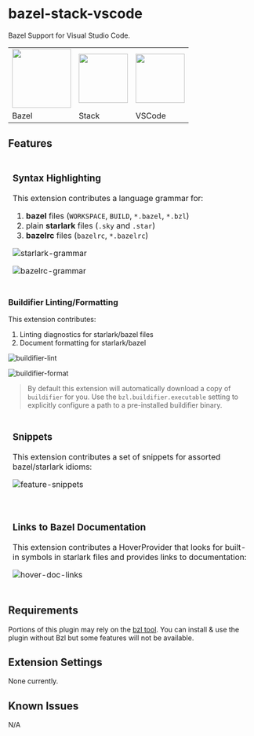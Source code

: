 # bazel-stack-vscode

Bazel Support for Visual Studio Code.

<table><tr>
<td><img src="https://upload.wikimedia.org/wikipedia/en/thumb/7/7d/Bazel_logo.svg/240px-Bazel_logo.svg.png" height="120"/></td>
<td><img src="https://user-images.githubusercontent.com/50580/78734740-486ba400-7906-11ea-89fa-f207544de185.png" height="100"/></td>
<td><img src="https://user-images.githubusercontent.com/29654835/27530004-e789a11e-5a13-11e7-8a34-870da7e678ac.PNG" height="100"/></td>
</tr><tr>
<td>Bazel</td>
<td>Stack</td>
<td>VSCode</td>
</tr></table>

## Features

<table border-collapse="collapse" style="margin: 1rem 0">
<tr><td style="border: 1px solid rgba(255,255,255,0.16)">

### **Syntax Highlighting**

This extension contributes a language grammar for:

1. **bazel** files (`WORKSPACE`, `BUILD`, `*.bazel`, `*.bzl`)
2. plain **starlark** files (`.sky` and `.star`)
3. **bazelrc** files (`bazelrc`, `*.bazelrc`)

![starlark-grammar](https://user-images.githubusercontent.com/50580/87883685-38b03100-c9c6-11ea-88ac-04202a45abaf.png)

![bazelrc-grammar](https://user-images.githubusercontent.com/50580/88016408-8caf3880-cae0-11ea-8afa-a2898f136d2f.png)

</tr></tr>
</table>


### **Buildifier Linting/Formatting**

This extension contributes:

1. Linting diagnostics for starlark/bazel files
2. Document formatting for starlark/bazel

![buildifier-lint](https://user-images.githubusercontent.com/50580/88228725-ce4cfa00-cc2c-11ea-82a6-3d9a7975d148.gif)

![buildifier-format](https://user-images.githubusercontent.com/50580/88228704-cab97300-cc2c-11ea-9920-54e981c1e8ae.gif)

> By default this extension will automatically download a copy of `buildifier`
for you.  Use the `bzl.buildifier.executable` setting to  explicitly configure a
path to a pre-installed buildifier binary. 

</tr></tr>
</table>


<table border-collapse="collapse" style="margin: 1rem 0">
<tr><td style="border: 1px solid rgba(255,255,255,0.16)">

### **Snippets**

This extension contributes a set of snippets for assorted bazel/starlark
idioms:

![feature-snippets](https://user-images.githubusercontent.com/50580/87883832-60ec5f80-c9c7-11ea-87a8-ec78e7214670.png)
</tr></tr>
</table>

<table border-collapse="collapse" style="margin: 1rem 0">
<tr><td style="border: 1px solid rgba(255,255,255,0.16)">

### **Links to Bazel Documentation**

This extension contributes a HoverProvider that looks for built-in symbols in starlark files and provides links to documentation:

![hover-doc-links](https://user-images.githubusercontent.com/50580/87987703-4c2dcb80-ca9c-11ea-95f0-430b1d8856e7.gif)

</tr></tr>
</table>

## Requirements

Portions of this plugin may rely on the [bzl tool](https://build.bzl.io).  You
can install & use the plugin without Bzl but some features will not be
available.

## Extension Settings

None currently.

## Known Issues

N/A
